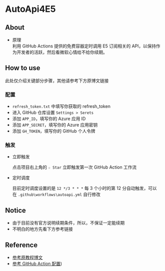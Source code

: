 # AutoApi4E5

## About
- 原理  
  利用 GitHub Actions 提供的免费容器定时调用 E5 订阅相关的 API，以保持作为开发者的活跃，然后看微软心情给不给你续期。

## How to use

此处仅介绍关键部分步骤，其他请参考下方原博文链接

### 配置

- `refresh_token.txt` 中填写你获取的 refresh_token
- 进入 GitHub 仓库设置 `Settings > Serets`
- 添加 `APP_ID`，填写你的 Azure 应用 ID
- 添加 `APP_SECRET`，填写你的 Azure 应用密钥
- 添加 `GH_TOKEN`，填写你的 GitHub 个人令牌

### 触发

- 立即触发

  点击项目右上角的 `☆ Star` 立即触发第一次 GitHub Action 工作流

- 定时调度

  目前定时调度设置的是 `12 */3 * * *` 每 3 个小时的第 12 分自动触发，可以在 `.github\workflows\autoapi.yml` 自行修改

## Notice

- 由于目前没有官方说明续期条件，所以，不保证一定能续期
- 不明白的地方先看下方参考链接

## Reference

- [参考原教程博文](https://blog.432100.xyz/index.php/archives/50/)
- [参考 GitHub Action 配置](https://github.com/wangziyingwen/AutoApiSecret))
